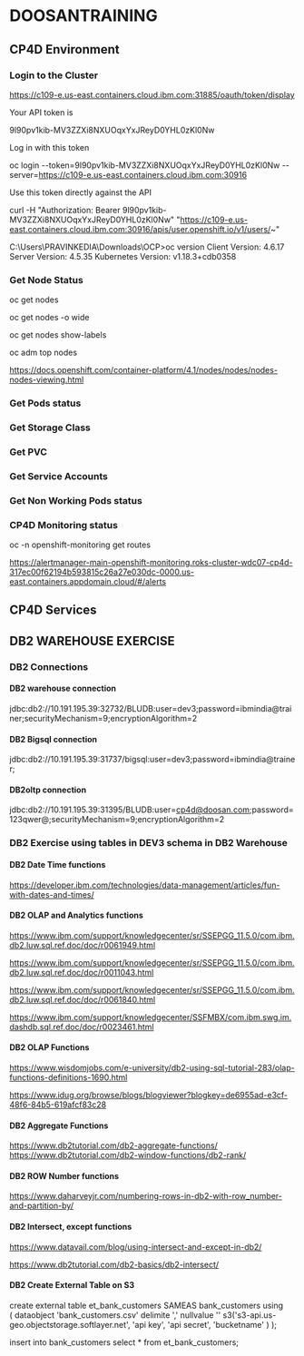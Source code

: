 # DOOSANTRAINING


## CP4D Environment

### Login to the Cluster

https://c109-e.us-east.containers.cloud.ibm.com:31885/oauth/token/display

Your API token is

9l90pv1kib-MV3ZZXi8NXUOqxYxJReyD0YHL0zKl0Nw

Log in with this token

oc login --token=9l90pv1kib-MV3ZZXi8NXUOqxYxJReyD0YHL0zKl0Nw --server=https://c109-e.us-east.containers.cloud.ibm.com:30916

Use this token directly against the API

curl -H "Authorization: Bearer 9l90pv1kib-MV3ZZXi8NXUOqxYxJReyD0YHL0zKl0Nw" "https://c109-e.us-east.containers.cloud.ibm.com:30916/apis/user.openshift.io/v1/users/~"

C:\Users\PRAVINKEDIA\Downloads\OCP>oc version
    Client Version: 4.6.17
    Server Version: 4.5.35
    Kubernetes Version: v1.18.3+cdb0358

### Get Node Status

oc get nodes

oc get nodes -o wide

oc get nodes show-labels

oc adm  top nodes

https://docs.openshift.com/container-platform/4.1/nodes/nodes/nodes-nodes-viewing.html

### Get Pods status

### Get Storage Class

### Get PVC

### Get Service Accounts

### Get Non Working Pods status 

### CP4D Monitoring status

oc -n openshift-monitoring get routes

https://alertmanager-main-openshift-monitoring.roks-cluster-wdc07-cp4d-317ec00f62194b593815c26a27e030dc-0000.us-east.containers.appdomain.cloud/#/alerts

## CP4D Services



## DB2 WAREHOUSE EXERCISE

### DB2 Connections

#### DB2 warehouse connection
jdbc:db2://10.191.195.39:32732/BLUDB:user=dev3;password=ibmindia@trainer;securityMechanism=9;encryptionAlgorithm=2

#### DB2 Bigsql connection
jdbc:db2://10.191.195.39:31737/bigsql:user=dev3;password=ibmindia@trainer;

#### DB2oltp connection
jdbc:db2://10.191.195.39:31395/BLUDB:user=cp4d@doosan.com;password=123qwer@;securityMechanism=9;encryptionAlgorithm=2

### DB2 Exercise using tables in DEV3 schema in DB2 Warehouse

#### DB2 Date Time functions	
https://developer.ibm.com/technologies/data-management/articles/fun-with-dates-and-times/

#### DB2 OLAP and Analytics functions	
https://www.ibm.com/support/knowledgecenter/sr/SSEPGG_11.5.0/com.ibm.db2.luw.sql.ref.doc/doc/r0061949.html

https://www.ibm.com/support/knowledgecenter/sr/SSEPGG_11.5.0/com.ibm.db2.luw.sql.ref.doc/doc/r0011043.html

https://www.ibm.com/support/knowledgecenter/sr/SSEPGG_11.5.0/com.ibm.db2.luw.sql.ref.doc/doc/r0061840.html

https://www.ibm.com/support/knowledgecenter/SSFMBX/com.ibm.swg.im.dashdb.sql.ref.doc/doc/r0023461.html

#### DB2 OLAP Functions	
https://www.wisdomjobs.com/e-university/db2-using-sql-tutorial-283/olap-functions-definitions-1690.html

https://www.idug.org/browse/blogs/blogviewer?blogkey=de6955ad-e3cf-48f6-84b5-619afcf83c28

#### DB2 Aggregate Functions	
https://www.db2tutorial.com/db2-aggregate-functions/
https://www.db2tutorial.com/db2-window-functions/db2-rank/

#### DB2 ROW Number functions	
https://www.daharveyjr.com/numbering-rows-in-db2-with-row_number-and-partition-by/

#### DB2 Intersect, except functions	
https://www.datavail.com/blog/using-intersect-and-except-in-db2/

https://www.db2tutorial.com/db2-basics/db2-intersect/

#### DB2 Create External Table on S3
create external table et_bank_customers SAMEAS bank_customers using  
(
dataobject 'bank_customers.csv'
delimite ','
nullvalue ''
s3('s3-api.us-geo.objectstorage.softlayer.net',
    'api key',
    'api secret',
    'bucketname'
)
);

insert into bank_customers select * from et_bank_customers;

